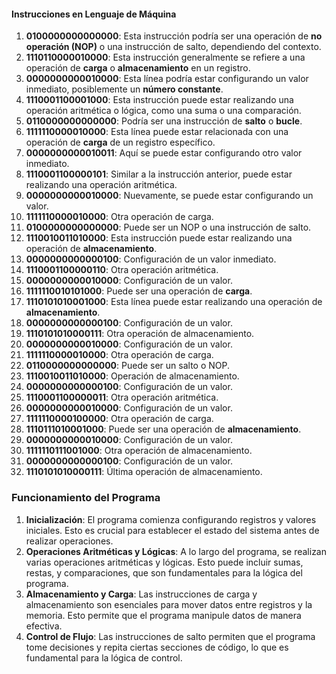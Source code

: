 #### Instrucciones en Lenguaje de Máquina

1. **0100000000000000**: Esta instrucción podría ser una operación de **no operación (NOP)** o una instrucción de salto, dependiendo del contexto.
2. **1110110000010000**: Esta instrucción generalmente se refiere a una operación de **carga** o **almacenamiento** en un registro.
3. **0000000000010000**: Esta línea podría estar configurando un valor inmediato, posiblemente un **número constante**.
4. **1110001100001000**: Esta instrucción puede estar realizando una operación aritmética o lógica, como una suma o una comparación.
5. **0110000000000000**: Podría ser una instrucción de **salto** o **bucle**.
6. **1111110000010000**: Esta línea puede estar relacionada con una operación de **carga** de un registro específico.
7. **0000000000010011**: Aquí se puede estar configurando otro valor inmediato.
8. **1110001100000101**: Similar a la instrucción anterior, puede estar realizando una operación aritmética.
9. **0000000000010000**: Nuevamente, se puede estar configurando un valor.
10. **1111110000010000**: Otra operación de carga.
11. **0100000000000000**: Puede ser un NOP o una instrucción de salto.
12. **1110010011010000**: Esta instrucción puede estar realizando una operación de **almacenamiento**.
13. **0000000000000100**: Configuración de un valor inmediato.
14. **1110001100000110**: Otra operación aritmética.
15. **0000000000010000**: Configuración de un valor.
16. **1111110010101000**: Puede ser una operación de **carga**.
17. **1110101010001000**: Esta línea puede estar realizando una operación de **almacenamiento**.
18. **0000000000000100**: Configuración de un valor.
19. **1110101010000111**: Otra operación de almacenamiento.
20. **0000000000010000**: Configuración de un valor.
21. **1111110000010000**: Otra operación de carga.
22. **0110000000000000**: Puede ser un salto o NOP.
23. **1110010011010000**: Operación de almacenamiento.
24. **0000000000000100**: Configuración de un valor.
25. **1110001100000011**: Otra operación aritmética.
26. **0000000000010000**: Configuración de un valor.
27. **1111110000100000**: Otra operación de carga.
28. **1110111010001000**: Puede ser una operación de **almacenamiento**.
29. **0000000000010000**: Configuración de un valor.
30. **1111110111001000**: Otra operación de almacenamiento.
31. **0000000000000100**: Configuración de un valor.
32. **1110101010000111**: Última operación de almacenamiento.

### Funcionamiento del Programa

1. **Inicialización**: El programa comienza configurando registros y valores iniciales. Esto es crucial para establecer el estado del sistema antes de realizar operaciones.
2. **Operaciones Aritméticas y Lógicas**: A lo largo del programa, se realizan varias operaciones aritméticas y lógicas. Esto puede incluir sumas, restas, y comparaciones, que son fundamentales para la lógica del programa.
3. **Almacenamiento y Carga**: Las instrucciones de carga y almacenamiento son esenciales para mover datos entre registros y la memoria. Esto permite que el programa manipule datos de manera efectiva.
4. **Control de Flujo**: Las instrucciones de salto permiten que el programa tome decisiones y repita ciertas secciones de código, lo que es fundamental para la lógica de control.
